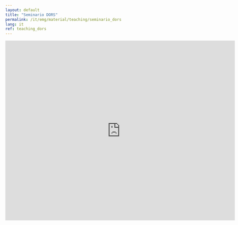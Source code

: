 ```yaml
---
layout: default
title: "Seminario DORS"
permalink: /it/emg/material/teaching/seminario_dors
lang: it
ref: teaching_dors
---
```


<iframe src='https://onedrive.live.com/embed?cid=E964CF1763131888&resid=E964CF1763131888%21509&authkey=AIf1KVA-BLQzp9M&em=2&wdAr=1.3333333333333333' width='722px' height='565px' frameborder='0'>This is an embedded <a target='_blank' href='https://office.com'>Microsoft Office</a> presentation, powered by <a target='_blank' href='https://office.com/webapps'>Office Online</a>.</iframe>